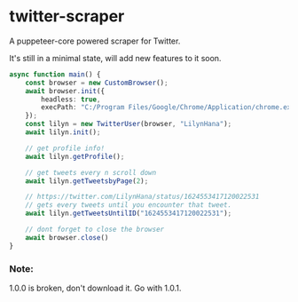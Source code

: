 # twitter-scraper
A puppeteer-core powered scraper for Twitter.

It's still in a minimal state, will add new features to it soon.
```ts
async function main() {
    const browser = new CustomBrowser();
    await browser.init({
        headless: true,
        execPath: "C:/Program Files/Google/Chrome/Application/chrome.exe" 
    });
    const lilyn = new TwitterUser(browser, "LilynHana");
    await lilyn.init();

    // get profile info!
    await lilyn.getProfile();

    // get tweets every n scroll down
    await lilyn.getTweetsbyPage(2);

    // https://twitter.com/LilynHana/status/1624553417120022531
    // gets every tweets until you encounter that tweet.
    await lilyn.getTweetsUntilID("1624553417120022531");

    // dont forget to close the browser
    await browser.close()
}
```

### Note:
1.0.0 is broken, don't download it. Go with 1.0.1.
